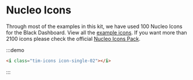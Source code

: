# Nucleo Icons


<p>Through most of the examples in this kit, we have used 100 Nucleo Icons for the Black Dashboard. View all the
<a href="http://demos.creative-tim.com/black-dashboard-pro/nucleo-icons.html">example icons</a>. If you want more than 2100 icons please check the official
<a href="https://nucleoapp.com/?ref=1712">Nucleo Icons Pack</a>.</p>

:::demo
```html
<i class="tim-icons icon-single-02"></i>
```
:::
